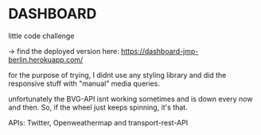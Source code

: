 # DASHBOARD

little code challenge

-> find the deployed version here: https://dashboard-jmp-berlin.herokuapp.com/

for the purpose of trying, I didnt use any styling library and did the responsive stuff with "manual" media queries.

unfortunately the BVG-API isnt working sometimes and is down every now and then. So, if the wheel just keeps spinning, it's that.

APIs: Twitter, Openweathermap and transport-rest-API
